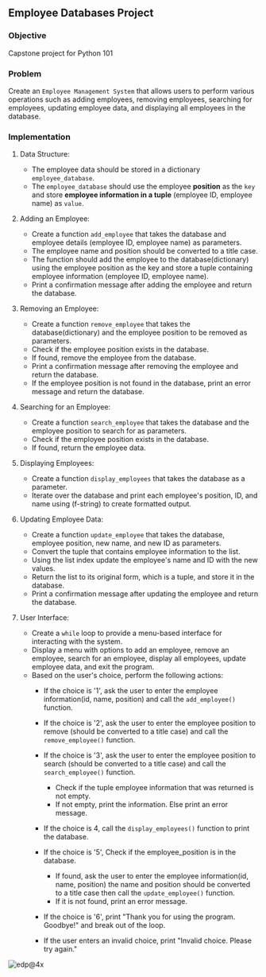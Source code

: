 ## Employee Databases Project

### Objective 
Capstone project for Python 101
### Problem
Create an `Employee Management System` that allows users to perform various operations such as adding employees, removing employees, searching for employees, updating employee data, and displaying all employees in the database.
### Implementation
1. Data Structure:
   - The employee data should be stored in a dictionary `employee_database`.
   - The `employee_database` should use the employee **position** as the `key` and store **employee information in a tuple** (employee ID, employee name) as `value`.

2. Adding an Employee:
   - Create a function `add_employee` that takes the database and employee details (employee ID, employee name) as parameters.
   - The employee name and position should be converted to a title case.
   - The function should add the employee to the database(dictionary) using the employee position as the key and store a tuple containing employee information (employee ID, employee name).
   - Print a confirmation message after adding the employee and return the database.

3. Removing an Employee:
   - Create a function `remove_employee` that takes the database(dictionary) and the employee position to be removed as parameters.
   - Check if the employee position exists in the database.
   - If found, remove the employee from the database.
   - Print a confirmation message after removing the employee and return the database.
   - If the employee position is not found in the database, print an error message and return the database.
     
4. Searching for an Employee:
   - Create a function `search_employee` that takes the database and the employee position to search for as parameters.
   - Check if the employee position exists in the database.
   - If found, return the employee data.
     
5. Displaying Employees:
   - Create a function `display_employees` that takes the database as a parameter.
   - Iterate over the database and print each employee's position, ID, and name using (f-string) to create formatted output.
   
6. Updating Employee Data:
   - Create a function `update_employee` that takes the database, employee position, new name, and new ID as parameters.
   - Convert the tuple that contains employee information to the list.
   - Using the list index update the employee's name and ID with the new values.
   - Return the list to its original form, which is a tuple, and store it in the database. 
   - Print a confirmation message after updating the employee and return the database.
     
7. User Interface:
   - Create a `while` loop to provide a menu-based interface for interacting with the system.
   - Display a menu with options to add an employee, remove an employee, search for an employee, display all employees, update employee data, and exit the program.  
   - Based on the user's choice, perform the following actions:
       - If the choice is '1', ask the user to enter the employee information(id, name, position) and call the `add_employee()` function.
       - If the choice is '2', ask the user to enter the employee position to remove (should be converted to a title case) and call the `remove_employee()` function.
       - If the choice is '3', ask the user to enter the employee position to search (should be converted to a title case) and call the `search_employee()` function.
           - Check if the tuple employee information that was returned is not empty.
           - If not empty, print the information. Else print an error message.
       - If the choice is 4, call the `display_employees()` function to print the database.
       - If the choice is '5', Check if the employee_position is in the database.
           - If found, ask the user to enter the employee information(id, name, position) the name and position should be converted to a title case then call the `update_employee()` function.
           - If it is not found, print an error message.

       - If the choice is '6', print "Thank you for using the program. Goodbye!" and break out of the loop.
       - If the user enters an invalid choice, print "Invalid choice. Please try again."

![edp@4x](https://github.com/SAFCSP-Team/employee-databases-project/assets/148013077/1f10e4a7-a04d-4558-a374-21f14151e713)
